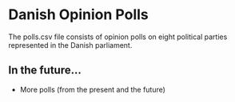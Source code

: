 # Danish Opinion Polls

The polls.csv file consists of opinion polls on eight political parties represented in the Danish parliament. 

## In the future...

- More polls (from the present and the future)